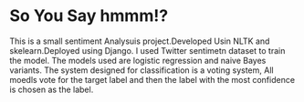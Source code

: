 # So You Say hmmm!?
This is a small sentiment Analysuis project.Developed Usin NLTK and skelearn.Deployed using Django.
I used Twitter sentimetn dataset to train the model. The models used are logistic regression and naive Bayes variants. The system designed for classification is a voting system, All moedls vote for the target label and then the label with the most confidence is chosen as the label.
